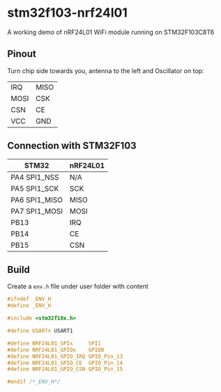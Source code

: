 # stm32f103-nrf24l01
A working demo of nRF24L01 WiFi module running on STM32F103C8T6

## Pinout

Turn chip side towards you, antenna to the left and Oscillator on top:

|     |      |
| ---- | ---- |
| IRQ  | MISO |
| MOSI | CSK  |
| CSN  | CE   |
| VCC  | GND  |

## Connection with STM32F103

| STM32          |  nRF24L01 |
| -------------- | --------- |
| PA4 SPI1_NSS   |  N/A      |
| PA5 SPI1_SCK   |  SCK      |
| PA6 SPI1_MISO  |  MISO     |
| PA7 SPI1_MOSI  |  MOSI     |
| PB13           |  IRQ      |
| PB14           |  CE       |
| PB15           |  CSN      |

## Build

Create a `env.h` file under user folder with content
```c
#ifndef _ENV_H
#define _ENV_H

#include <stm32f10x.h>

#define USARTx USART1

#define NRF24L01_SPIx     SPI1
#define NRF24L01_GPIOx    GPIOB
#define NRF24L01_GPIO_IRQ GPIO_Pin_13
#define NRF24L01_GPIO_CE  GPIO_Pin_14
#define NRF24L01_GPIO_CSN GPIO_Pin_15

#endif /*_ENV_H*/
```
